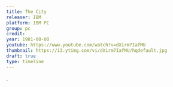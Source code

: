 ```yaml
---
title: The City
releaser: IBM
platform: IBM PC
group: pc
credit:
year: 1981-00-00
youtube: https://www.youtube.com/watch?v=dXirm7IafMU
thumbnail: https://i3.ytimg.com/vi/dXirm7IafMU/hqdefault.jpg
draft: true
type: timeline
---
```


.
